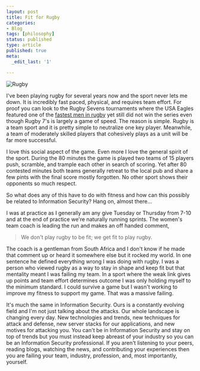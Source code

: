 ```yaml
---
layout: post
title: Fit for Rugby
categories:
- Blog
tags: [philosophy]
status: published
type: article
published: true
meta:
  _edit_last: '1'

---
```


![Rugby](http://www.nashvillewomensrugby.com/Portals/1509/Images/misc/the_spirit_of_rugby_410105.jpg)

I've been playing rugby for several years now and the sport never lets me down. It is incredibly fast paced, physical, and requires team effort. For proof you can look to the Rugby Sevens tournaments where the USA Eagles featured one of the [fastest men in rugby](http://en.wikipedia.org/wiki/Carlin_Isles) yet still did not win the series even though Rugby 7's is largely a game of speed. The reason is simple. Rugby is a team sport and it is pretty simple to neutralize one key player. Meanwhile, a team of moderately skilled players that cohesively plays as a unit will be far more successful.

I love this social aspect of the game. Even more I love the general spirit of the sport. During the 80 minutes the game is played two teams of 15 players push, scramble, and trample each other in search of scoring. Yet after 80 contested minutes both teams generally retreat to the local pub and share a few pints with the final score mostly forgotten. No other sport shows their opponents so much respect.

So what does any of this have to do with fitness and how can this possibly be related to Information Security? Hang on, almost there...

I was at practice as I generally am any give Tuesday or Thursday from 7-10 and at the end of practice we're naturally running sprints. The women's team coach is leading the run and makes an off handed comment,

>  We don't play rugby to be fit; we get fit to play rugby.

The coach is a gentleman from South Africa and I don't know if he made that comment up or heard it somewhere else but it rocked my world. In one sentence he defined everything wrong I was doing with rugby. I was a person who viewed rugby as a way to stay in shape and keep fit but that mentality meant I was failing my team. In a sport where the weak link gives up points and team effort determines outcome I was only holding myself to the minimum standard. I could survive a game but I wasn't working to improve my fitness to support my game. That was a massive failing.

It's much the same in Information Security. Ours is a constantly evolving field and I'm not just talking about the attacks. Our whole landscape is changing every day. New technologies and trends, new techniques for attack and defense, new server stacks for our applications, and new motives for attacking you. You can't be in Information Security and stay on top of trends but you must instead keep abreast of your industry so you can be an Information Security professional. If you aren't listening to your peers, reading blogs, watching the news, and contributing your experiences then you are failing your team, industry, profession, and, most importantly, yourself. 
